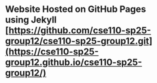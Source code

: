 # Website Hosted on GitHub Pages using Jekyll [https://github.com/cse110-sp25-group12/cse110-sp25-group12.git](https://cse110-sp25-group12.github.io/cse110-sp25-group12/)
